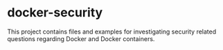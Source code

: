 # docker-security
This project contains files and examples for investigating security related questions regarding Docker and Docker containers.

